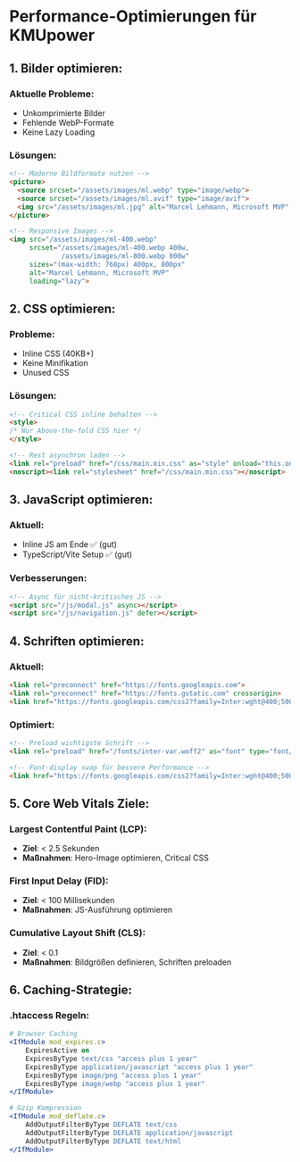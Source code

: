 # Performance-Optimierungen für KMUpower

## 1. Bilder optimieren:

### Aktuelle Probleme:
- Unkomprimierte Bilder
- Fehlende WebP-Formate
- Keine Lazy Loading

### Lösungen:
```html
<!-- Moderne Bildformate nutzen -->
<picture>
  <source srcset="/assets/images/ml.webp" type="image/webp">
  <source srcset="/assets/images/ml.avif" type="image/avif">
  <img src="/assets/images/ml.jpg" alt="Marcel Lehmann, Microsoft MVP" loading="lazy">
</picture>

<!-- Responsive Images -->
<img src="/assets/images/ml-400.webp" 
     srcset="/assets/images/ml-400.webp 400w, 
             /assets/images/ml-800.webp 800w"
     sizes="(max-width: 768px) 400px, 800px"
     alt="Marcel Lehmann, Microsoft MVP" 
     loading="lazy">
```

## 2. CSS optimieren:

### Probleme:
- Inline CSS (40KB+)
- Keine Minifikation
- Unused CSS

### Lösungen:
```html
<!-- Critical CSS inline behalten -->
<style>
/* Nur Above-the-fold CSS hier */
</style>

<!-- Rest asynchron laden -->
<link rel="preload" href="/css/main.min.css" as="style" onload="this.onload=null;this.rel='stylesheet'">
<noscript><link rel="stylesheet" href="/css/main.min.css"></noscript>
```

## 3. JavaScript optimieren:

### Aktuell:
- Inline JS am Ende ✅ (gut)
- TypeScript/Vite Setup ✅ (gut)

### Verbesserungen:
```html
<!-- Async für nicht-kritisches JS -->
<script src="/js/modal.js" async></script>
<script src="/js/navigation.js" defer></script>
```

## 4. Schriften optimieren:

### Aktuell:
```html
<link rel="preconnect" href="https://fonts.googleapis.com">
<link rel="preconnect" href="https://fonts.gstatic.com" crossorigin>
<link href="https://fonts.googleapis.com/css2?family=Inter:wght@400;500;600;700;800&display=swap" rel="stylesheet">
```

### Optimiert:
```html
<!-- Preload wichtigste Schrift -->
<link rel="preload" href="/fonts/inter-var.woff2" as="font" type="font/woff2" crossorigin>

<!-- Font-display swap für bessere Performance -->
<link href="https://fonts.googleapis.com/css2?family=Inter:wght@400;500;600;700;800&display=swap" rel="stylesheet">
```

## 5. Core Web Vitals Ziele:

### Largest Contentful Paint (LCP):
- **Ziel**: < 2.5 Sekunden
- **Maßnahmen**: Hero-Image optimieren, Critical CSS

### First Input Delay (FID):
- **Ziel**: < 100 Millisekunden  
- **Maßnahmen**: JS-Ausführung optimieren

### Cumulative Layout Shift (CLS):
- **Ziel**: < 0.1
- **Maßnahmen**: Bildgrößen definieren, Schriften preloaden

## 6. Caching-Strategie:

### .htaccess Regeln:
```apache
# Browser Caching
<IfModule mod_expires.c>
    ExpiresActive on
    ExpiresByType text/css "access plus 1 year"
    ExpiresByType application/javascript "access plus 1 year"
    ExpiresByType image/png "access plus 1 year"
    ExpiresByType image/webp "access plus 1 year"
</IfModule>

# Gzip Kompression
<IfModule mod_deflate.c>
    AddOutputFilterByType DEFLATE text/css
    AddOutputFilterByType DEFLATE application/javascript
    AddOutputFilterByType DEFLATE text/html
</IfModule>
```
